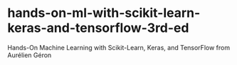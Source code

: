 # hands-on-ml-with-scikit-learn-keras-and-tensorflow-3rd-ed
Hands-On Machine Learning with Scikit-Learn, Keras, and TensorFlow from Aurélien Géron
